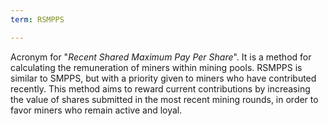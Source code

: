 ```yaml
---
term: RSMPPS

---
```

Acronym for "*Recent Shared Maximum Pay Per Share*". It is a method for calculating the remuneration of miners within mining pools. RSMPPS is similar to SMPPS, but with a priority given to miners who have contributed recently. This method aims to reward current contributions by increasing the value of shares submitted in the most recent mining rounds, in order to favor miners who remain active and loyal.